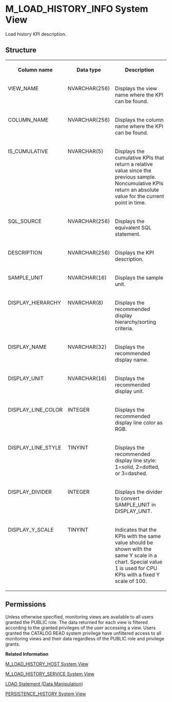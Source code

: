 <!-- loio2148ede574c742d49fa99a6b77ba9d59 -->

# M\_LOAD\_HISTORY\_INFO System View

Load history KPI description.



## Structure


<table>
<tr>
<th valign="top">

Column name

</th>
<th valign="top">

Data type

</th>
<th valign="top">

Description

</th>
</tr>
<tr>
<td valign="top">

VIEW\_NAME

</td>
<td valign="top">

NVARCHAR\(256\)

</td>
<td valign="top">

Displays the view name where the KPI can be found.

</td>
</tr>
<tr>
<td valign="top">

COLUMN\_NAME

</td>
<td valign="top">

NVARCHAR\(256\)

</td>
<td valign="top">

Displays the column name where the KPI can be found.

</td>
</tr>
<tr>
<td valign="top">

IS\_CUMULATIVE

</td>
<td valign="top">

NVARCHAR\(5\)

</td>
<td valign="top">

Displays the cumulative KPIs that return a relative value since the previous sample. Noncumulative KPIs return an absolute value for the current point in time.

</td>
</tr>
<tr>
<td valign="top">

SQL\_SOURCE

</td>
<td valign="top">

NVARCHAR\(256\)

</td>
<td valign="top">

Displays the equivalent SQL statement.

</td>
</tr>
<tr>
<td valign="top">

DESCRIPTION

</td>
<td valign="top">

NVARCHAR\(256\)

</td>
<td valign="top">

Displays the KPI description.

</td>
</tr>
<tr>
<td valign="top">

SAMPLE\_UNIT

</td>
<td valign="top">

NVARCHAR\(16\)

</td>
<td valign="top">

Displays the sample unit.

</td>
</tr>
<tr>
<td valign="top">

DISPLAY\_HIERARCHY

</td>
<td valign="top">

NVARCHAR\(8\)

</td>
<td valign="top">

Displays the recommended display hierarchy/sorting criteria.

</td>
</tr>
<tr>
<td valign="top">

DISPLAY\_NAME

</td>
<td valign="top">

NVARCHAR\(32\)

</td>
<td valign="top">

Displays the recommended display name.

</td>
</tr>
<tr>
<td valign="top">

DISPLAY\_UNIT

</td>
<td valign="top">

NVARCHAR\(16\)

</td>
<td valign="top">

Displays the recommended display unit.

</td>
</tr>
<tr>
<td valign="top">

DISPLAY\_LINE\_COLOR

</td>
<td valign="top">

INTEGER

</td>
<td valign="top">

Displays the recommended display line color as RGB.

</td>
</tr>
<tr>
<td valign="top">

DISPLAY\_LINE\_STYLE

</td>
<td valign="top">

TINYINT

</td>
<td valign="top">

Displays the recommended display line style: 1=solid, 2=dotted, or 3=dashed.

</td>
</tr>
<tr>
<td valign="top">

DISPLAY\_DIVIDER

</td>
<td valign="top">

INTEGER

</td>
<td valign="top">

Displays the divider to convert SAMPLE\_UNIT in DISPLAY\_UNIT.

</td>
</tr>
<tr>
<td valign="top">

DISPLAY\_Y\_SCALE

</td>
<td valign="top">

TINYINT

</td>
<td valign="top">

Indicates that the KPIs with the same value should be shown with the same Y scale in a chart. Special value 1 is used for CPU KPIs with a fixed Y scale of 100.

</td>
</tr>
</table>



<a name="loio2148ede574c742d49fa99a6b77ba9d59__section_a35_221_ybc"/>

## Permissions

Unless otherwise specified, monitoring views are available to all users granted the PUBLIC role. The data returned for each view is filtered according to the granted privileges of the user accessing a view. Users granted the CATALOG READ system privilege have unfiltered access to all monitoring views and their data regardless of the PUBLIC role and privilege grants.

**Related Information**  


[M\_LOAD\_HISTORY\_HOST System View](m-load-history-host-system-view-3fa52ab.md "Host specific load history KPIs.")

[M\_LOAD\_HISTORY\_SERVICE System View](m-load-history-service-system-view-261022b.md "Lists service-specific load history KPIs.")

[LOAD Statement \(Data Manipulation\)](../../010-SQL-Reference/012-SQL-Statements/load-statement-data-manipulation-20f83c8.md "Explicitly loads column store table data into memory instead of upon first access.")

[PERSISTENCE\_HISTORY System View](../021-System-Views/persistence-history-system-view-a8cb93e.md "Records the database version history.")

